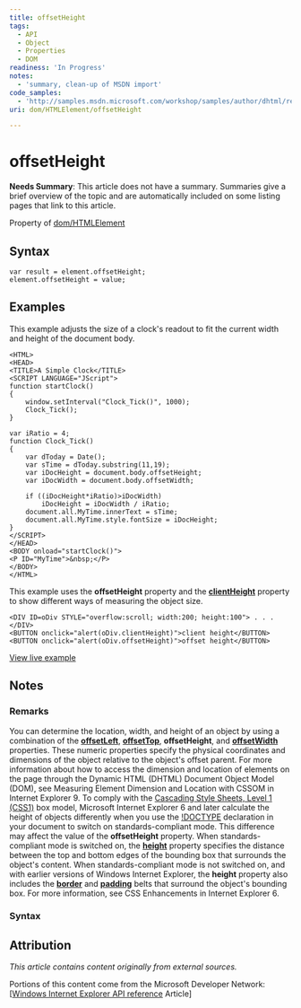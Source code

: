```yaml
---
title: offsetHeight
tags:
  - API
  - Object
  - Properties
  - DOM
readiness: 'In Progress'
notes:
  - 'summary, clean-up of MSDN import'
code_samples:
  - 'http://samples.msdn.microsoft.com/workshop/samples/author/dhtml/refs/offsetHeight.htm'
uri: dom/HTMLElement/offsetHeight

---
```

# offsetHeight

**Needs Summary**: This article does not have a summary. Summaries give a brief overview of the topic and are automatically included on some listing pages that link to this article.

<span data-meta="applies_to" data-type="key">Property of <span data-type="value">[dom/HTMLElement](/dom/HTMLElement)</span></span>

## Syntax

``` {.js}
var result = element.offsetHeight;
element.offsetHeight = value;
```

## Examples

This example adjusts the size of a clock's readout to fit the current width and height of the document body.

    <HTML>
    <HEAD>
    <TITLE>A Simple Clock</TITLE>
    <SCRIPT LANGUAGE="JScript">
    function startClock()
    {
        window.setInterval("Clock_Tick()", 1000);
        Clock_Tick();
    }

    var iRatio = 4;
    function Clock_Tick()
    {
        var dToday = Date();
        var sTime = dToday.substring(11,19);
        var iDocHeight = document.body.offsetHeight;
        var iDocWidth = document.body.offsetWidth;

        if ((iDocHeight*iRatio)>iDocWidth)
            iDocHeight = iDocWidth / iRatio;
        document.all.MyTime.innerText = sTime;
        document.all.MyTime.style.fontSize = iDocHeight;
    }
    </SCRIPT>
    </HEAD>
    <BODY onload="startClock()">
    <P ID="MyTime">&nbsp;</P>
    </BODY>
    </HTML>

This example uses the **offsetHeight** property and the [**clientHeight**](/dom/HTMLElement/clientHeight) property to show different ways of measuring the object size.

    <DIV ID=oDiv STYLE="overflow:scroll; width:200; height:100"> . . . </DIV>
    <BUTTON onclick="alert(oDiv.clientHeight)">client height</BUTTON>
    <BUTTON onclick="alert(oDiv.offsetHeight)">offset height</BUTTON>

[View live example](http://samples.msdn.microsoft.com/workshop/samples/author/dhtml/refs/offsetHeight.htm)

## Notes

### Remarks

You can determine the location, width, and height of an object by using a combination of the [**offsetLeft**](/dom/HTMLElement/offsetLeft), [**offsetTop**](/dom/HTMLElement/offsetTop), **offsetHeight**, and [**offsetWidth**](/dom/HTMLElement/offsetWidth) properties. These numeric properties specify the physical coordinates and dimensions of the object relative to the object's offset parent. For more information about how to access the dimension and location of elements on the page through the Dynamic HTML (DHTML) Document Object Model (DOM), see Measuring Element Dimension and Location with CSSOM in Internet Explorer 9. To comply with the [Cascading Style Sheets, Level 1 (CSS1)](http://go.microsoft.com/fwlink/p/?linkid=203774) box model, Microsoft Internet Explorer 6 and later calculate the height of objects differently when you use the [!DOCTYPE](/html/elements/!DOCTYPE) declaration in your document to switch on standards-compliant mode. This difference may affect the value of the **offsetHeight** property. When standards-compliant mode is switched on, the [**height**](/css/properties/height) property specifies the distance between the top and bottom edges of the bounding box that surrounds the object's content. When standards-compliant mode is not switched on, and with earlier versions of Windows Internet Explorer, the **height** property also includes the [**border**](/css/properties/border) and [**padding**](/css/properties/padding) belts that surround the object's bounding box. For more information, see CSS Enhancements in Internet Explorer 6.

### Syntax

## Attribution

*This article contains content originally from external sources.*

Portions of this content come from the Microsoft Developer Network: [[Windows Internet Explorer API reference](http://msdn.microsoft.com/en-us/library/ie/hh828809%28v=vs.85%29.aspx) Article]

